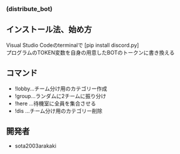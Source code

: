 ### (distribute_bot)
## インストール法、始め方
Visual Studio Codeのterminalで [pip install discord.py]<br>
プログラムのTOKEN変数を自身の用意したBOTのトークンに書き換える
## コマンド
- !lobby...チーム分け用のカテゴリー作成
- !group...ランダムに2チームに振り分け
- !here ...待機室に全員を集合させる
- !dis  ...チーム分け用のカテゴリー削除
## 開発者
* sota2003arakaki
